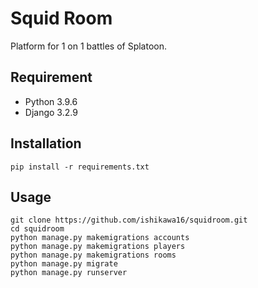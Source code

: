 # Squid Room
Platform for 1 on 1 battles of Splatoon.

## Requirement
* Python 3.9.6
* Django 3.2.9

## Installation
```
pip install -r requirements.txt
```

## Usage
```
git clone https://github.com/ishikawa16/squidroom.git
cd squidroom
python manage.py makemigrations accounts
python manage.py makemigrations players
python manage.py makemigrations rooms
python manage.py migrate
python manage.py runserver
```
